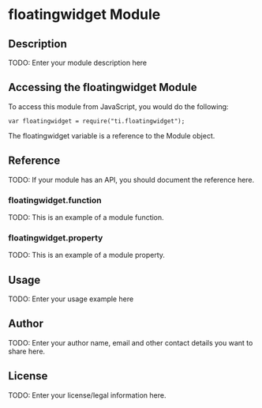 # floatingwidget Module

## Description

TODO: Enter your module description here

## Accessing the floatingwidget Module

To access this module from JavaScript, you would do the following:

    var floatingwidget = require("ti.floatingwidget");

The floatingwidget variable is a reference to the Module object.

## Reference

TODO: If your module has an API, you should document
the reference here.

### floatingwidget.function

TODO: This is an example of a module function.

### floatingwidget.property

TODO: This is an example of a module property.

## Usage

TODO: Enter your usage example here

## Author

TODO: Enter your author name, email and other contact
details you want to share here.

## License

TODO: Enter your license/legal information here.
